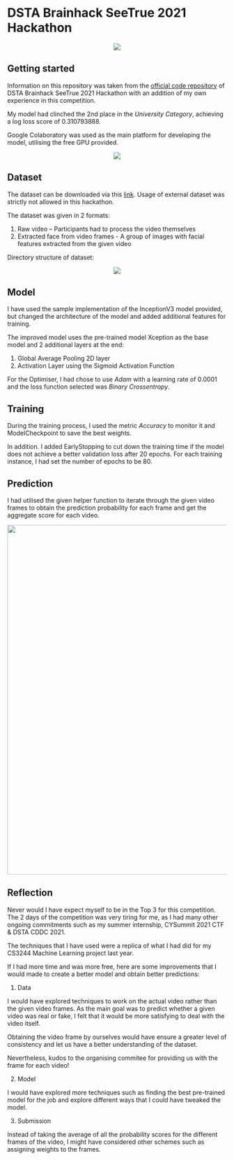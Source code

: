 # DSTA Brainhack SeeTrue 2021 Hackathon  


<p align="center">
  <img src="https://www.dsta.gov.sg/images/default-source/brainhack/seetrue-workshop-logo.png">
</p>


## Getting started

Information on this repository was taken from the [official code repository](https://github.com/brainhack-seetrue-2021/Hackathon) of DSTA Brainhack SeeTrue 2021 Hackathon with an addition of my own experience in this competition.

My model had clinched the 2nd place in the *University Category*, achieving a log loss score of 0.310793888.

Google Colaboratory was used as the main platform for developing the model, utilising the free GPU provided.


<p align="center">
  <img src="https://i.ibb.co/bRRrLGB/Top-3.jpg">
</p> 


## Dataset

The dataset can be downloaded via this [link](https://bit.ly/3w0xyBl). Usage of external dataset was strictly not allowed in this hackathon.

The dataset was given in 2 formats: 
1) Raw video – Participants had to process the video themselves
2) Extracted face from video frames - A group of images with facial features extracted from the given video


Directory structure of dataset:

<p align="center">
  <img src="https://i.ibb.co/b2q34PX/directory.png" />
</p>

## Model

I have used the sample implementation of the InceptionV3 model provided, but changed the architecture of the model and added additional features for training.

The improved model uses the pre-trained model Xception as the base model and 2 additional layers at the end:
1) Global Average Pooling 2D layer
2) Activation Layer using the Sigmoid Activation Function

For the Optimiser, I had chose to use *Adam* with a learning rate of 0.0001 and the loss function selected was *Binary Crossentropy*.


## Training

During the training process, I used the metric *Accuracy* to monitor it and ModelCheckpoint to save the best weights.

In addition. I added EarlyStopping to cut down the training time if the model does not achieve a better validation loss after 20 epochs. 
For each training instance, I had set the number of epochs to be 80.


## Prediction

I had utilised the given helper function to iterate through the given video frames to obtain the prediction probability for each frame and get the aggregate score for each video.


<p align="center">
  <img src="https://i.ibb.co/4SpsfBP/save-csv.png" width="600" height="800"/>
</p>


## Reflection

Never would I have expect myself to be in the Top 3 for this competition. The 2 days of the competition was very tiring for me, as I had many other ongoing commitments such as my summer internship, CYSummit 2021 CTF & DSTA CDDC 2021.

The techniques that I have used were a replica of what I had did for my CS3244 Machine Learning project last year.

If I had more time and was more free, here are some improvements that I would made to create a better model and obtain better predictions:


1) Data

I would have explored techniques to work on the actual video rather than the given video frames. As the main goal was to predict whether a given video was real or fake, I felt that it would be more satisfying to deal with the video itself.

Obtaining the video frame by ourselves would have ensure a greater level of consistency and let us have a better understanding of the dataset.

Nevertheless, kudos to the organising commitee for providing us with the frame for each video!


2) Model

I would have explored more techniques such as finding the best pre-trained model for the job and explore different ways that I could have tweaked the model.


3) Submission

Instead of taking the average of all the probability scores for the different frames of the video, I might have considered other schemes such as assigning weights to the frames.
